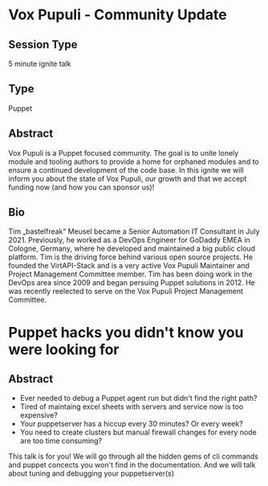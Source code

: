 # Vox Pupuli - Community Update

## Session Type

5 minute ignite talk

## Type

Puppet

## Abstract

Vox Pupuli is a Puppet focused community. The goal is to unite lonely module and tooling authors to provide a home for orphaned modules and to ensure a continued development of the code base. In this ignite we will inform you about the state of Vox Pupuli, our growth and that we accept funding now (and how you can sponsor us)!

## Bio

Tim „bastelfreak“ Meusel became a Senior Automation IT Consultant in July 2021. Previously, he worked as a DevOps Engineer for GoDaddy EMEA in Cologne, Germany, where he developed and maintained a big public cloud platform. Tim is the driving force behind various open source projects. He founded the VirtAPI-Stack and is a very active Vox Pupuli Maintainer and Project Management Committee member. Tim has been doing work in the DevOps area since 2009 and began persuing Puppet solutions in 2012. He was recently reelected to serve on the Vox Pupuli Project Management Committee.




# Puppet hacks you didn't know you were looking for

## Abstract

* Ever needed to debug a Puppet agent run but didn't find the right path?
* Tired of maintaing excel sheets with servers and service now is too expensive?
* Your puppetserver has a hiccup every 30 minutes? Or every week?
* You need to create clusters but manual firewall changes for every node are too time consuming?

This talk is for you! We will go through all the hidden gems of cli commands and puppet concects you won't find in the documentation. And we will talk about tuning and debugging your puppetserver(s)
